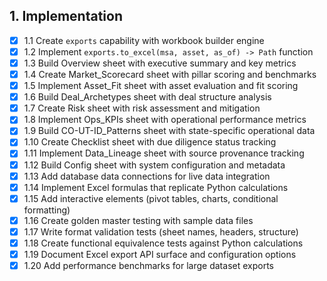 ## 1. Implementation
- [x] 1.1 Create `exports` capability with workbook builder engine
- [x] 1.2 Implement `exports.to_excel(msa, asset, as_of) -> Path` function
- [x] 1.3 Build Overview sheet with executive summary and key metrics
- [x] 1.4 Create Market_Scorecard sheet with pillar scoring and benchmarks
- [x] 1.5 Implement Asset_Fit sheet with asset evaluation and fit scoring
- [x] 1.6 Build Deal_Archetypes sheet with deal structure analysis
- [x] 1.7 Create Risk sheet with risk assessment and mitigation
- [x] 1.8 Implement Ops_KPIs sheet with operational performance metrics
- [x] 1.9 Build CO-UT-ID_Patterns sheet with state-specific operational data
- [x] 1.10 Create Checklist sheet with due diligence status tracking
- [x] 1.11 Implement Data_Lineage sheet with source provenance tracking
- [x] 1.12 Build Config sheet with system configuration and metadata
- [x] 1.13 Add database data connections for live data integration
- [x] 1.14 Implement Excel formulas that replicate Python calculations
- [x] 1.15 Add interactive elements (pivot tables, charts, conditional formatting)
- [x] 1.16 Create golden master testing with sample data files
- [x] 1.17 Write format validation tests (sheet names, headers, structure)
- [x] 1.18 Create functional equivalence tests against Python calculations
- [x] 1.19 Document Excel export API surface and configuration options
- [x] 1.20 Add performance benchmarks for large dataset exports
